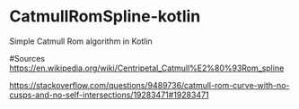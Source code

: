 # CatmullRomSpline-kotlin
Simple Catmull Rom algorithm in Kotlin

#Sources
https://en.wikipedia.org/wiki/Centripetal_Catmull%E2%80%93Rom_spline

https://stackoverflow.com/questions/9489736/catmull-rom-curve-with-no-cusps-and-no-self-intersections/19283471#19283471
